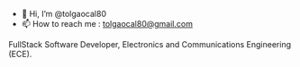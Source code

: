 - 👋 Hi, I’m @tolgaocal80
- 📫 How to reach me : tolgaocal80@gmail.com

FullStack Software Developer, Electronics and Communications Engineering (ECE).
<!---
tolgaocal80/tolgaocal80 is a ✨ special ✨ repository because its `README.md` (this file) appears on your GitHub profile.
You can click the Preview link to take a look at your changes.
--->
